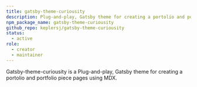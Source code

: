 ```yaml
---
title: gatsby-theme-curiousity
description: Plug-and-play, Gatsby theme for creating a portolio and portfolio piece pages
npm_package_name: gatsby-theme-curiousity
github_repo: keplersj/gatsby-theme-curiousity
status:
  - active
role:
  - creator
  - maintainer
---
```


Gatsby-theme-curiousity is a Plug-and-play, Gatsby theme for creating a portolio and portfolio piece pages using MDX.
